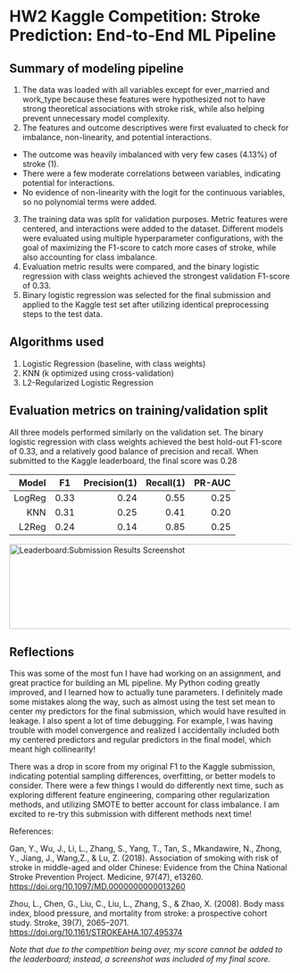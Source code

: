 # HW2 Kaggle Competition: Stroke Prediction: End-to-End ML Pipeline

## Summary of modeling pipeline
1. The data was loaded with all variables except for ever_married and work_type because these features were hypothesized not to have strong theoretical associations with stroke risk, while also helping prevent unnecessary model complexity. 
2. The features and outcome descriptives were first evaluated to check for imbalance, non-linearity, and potential interactions.
- The outcome was heavily imbalanced with very few cases (4.13%) of stroke (1).
- There were a few moderate correlations between variables, indicating potential for interactions.
- No evidence of non-linearity with the logit for the continuous variables, so no polynomial terms were added.
3. The training data was split for validation purposes. Metric features were centered, and interactions were added to the dataset. Different models were evaluated using multiple hyperparameter configurations, with the goal of maximizing the F1-score to catch more cases of stroke, while also accounting for class imbalance. 
4. Evaluation metric results were compared, and the binary logistic regression with class weights achieved the strongest validation F1-score of 0.33.
5. Binary logistic regression was selected for the final submission and applied to the Kaggle test set after utilizing identical preprocessing steps to the test data.
 
## Algorithms used
1. Logistic Regression (baseline, with class weights)
2. KNN (k optimized using cross-validation)
3. L2-Regularized Logistic Regression

## Evaluation metrics on training/validation split 
All three models performed similarly on the validation set. The binary logistic regression with class weights achieved the best hold-out F1-score of 0.33, and a relatively good balance of precision and recall. When submitted to the Kaggle leaderboard, the final score was 0.28

| Model | F1   | Precision(1)| Recall(1) | PR-AUC |
|------:|:----:|------------:|----------:|-------:|
| LogReg| 0.33 | 0.24        | 0.55      | 0.25   |
| KNN   | 0.31 | 0.25        | 0.41      | 0.20   |
| L2Reg | 0.24 | 0.14        | 0.85      | 0.25   |

<img width="999" height="152" alt="Leaderboard:Submission Results Screenshot" src="https://github.com/user-attachments/assets/5afd82a1-c773-405b-8bb1-e8e243f4cfd5" />

## Reflections
This was some of the most fun I have had working on an assignment, and great practice for building an ML pipeline. My Python coding greatly improved, and I learned how to actually tune parameters. I definitely made some mistakes along the way, such as almost using the test set mean to center my predictors for the final submission, which would have resulted in leakage. I also spent a lot of time debugging. For example, I was having trouble with model convergence and realized I accidentally included both my centered predictors and regular predictors in the final model, which meant high collinearity!

There was a drop in score from my original F1 to the Kaggle submission, indicating potential sampling differences, overfitting, or better models to consider. There were a few things I would do differently next time, such as exploring different feature engineering, comparing other regularization methods, and utilizing SMOTE to better account for class imbalance. I am excited to re-try this submission with different methods next time!

References:

Gan, Y., Wu, J., Li, L., Zhang, S., Yang, T., Tan, S., Mkandawire, N., Zhong, Y., Jiang, J., Wang,Z., & Lu, Z. (2018). Association of smoking with risk of stroke in middle-aged and older Chinese: Evidence from the China National Stroke Prevention Project. Medicine, 97(47), e13260. https://doi.org/10.1097/MD.0000000000013260

Zhou, L., Chen, G., Liu, C., Liu, L., Zhang, S., & Zhao, X. (2008). Body mass index, blood pressure, and mortality from stroke: a prospective cohort study. Stroke, 39(7), 2065–2071. https://doi.org/10.1161/STROKEAHA.107.495374

*Note that due to the competition being over, my score cannot be added to the leaderboard; instead, a screenshot was included of my final score.*
